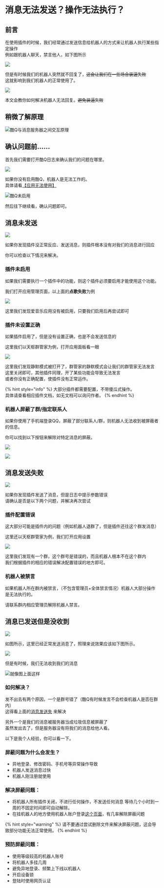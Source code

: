 # 消息无法发送？操作无法执行？

## 前言

在使用插件的时候，我们经常通过发送信息给机器人的方式来让机器人执行某些指定操作  
例如跟机器人聊天，禁言他人，如下图所示

![](../.gitbook/assets/image%20%28178%29.png)

但是有时候我们的机器人突然就不回复了，~~这会让我们在一些场合装逼失败~~  
这就影响到我们机器人的正常使用了。

![](../.gitbook/assets/image%20%28176%29.png)

 本文会教你如何解决机器人无法回复。~~避免装逼失败~~

## 稍微了解原理

![&#x9177;Q&#x4E0E;&#x6D88;&#x606F;&#x670D;&#x52A1;&#x5668;&#x4E4B;&#x95F4;&#x4EA4;&#x4E92;&#x539F;&#x7406;](../.gitbook/assets/image%20%28182%29.png)

## 确认问题前……

 首先我们需要打开酷Q日志来确认我们的问题在哪里。

![](../.gitbook/assets/snipaste_2020-06-26_22-33-41.png)

 如果你没有启用酷Q，机器人是无法工作的。  
具体请看[【应用无法使用】](app-cant-use.md)

![&#x9177;Q&#x672A;&#x542F;&#x7528;](../.gitbook/assets/image%20%28177%29.png)

 然后往下继续看，确认问题即可。

## 消息未发送

![](../.gitbook/assets/image%20%28183%29.png)

 如果你发现插件没正常反应、发送消息，则插件根本没有对我们的消息进行回应

你可以检查以下情况来解决。

### 插件未启用

如果我们需要执行一个插件中的功能，则这个插件必须要启用才能使用这个功能。

我们打开应用管理页面，以上面的**点歌失败**为例

![](../.gitbook/assets/snipaste_2020-06-26_22-36-19.png)

 这里我们发现爱音乐应用没有被启用，只要我们启用后再尝试即可

###  插件未设置正确

 如果插件启用了，但是没有设置正确，也是不会发送信息的

 这里我们以天枢群管家为例，打开应用面板看一眼

![](../.gitbook/assets/image%20%28181%29.png)

  这里我们发现静默模式被打开了，群管家的静默模式会让我们的群管家无法发言  
这里关闭即可，其他插件同理，开了某些功能会导致无法发言  
或者你没有正确配置，使插件没有正常运作。

{% hint style="info" %}
大部分插件都需要配置，不带傻瓜式操作。  
具体请查看相应插件文档，如无文档可以询问作者。
{% endhint %}

###  机器人屏蔽了群/指定联系人

 如果你使用了手机端登录QQ，屏蔽了部分联系人/群，则机器人无法收到被屏蔽者的信息。

 你可以找到以下按钮来解除对特定消息的屏蔽。

![](../.gitbook/assets/image%20%28192%29.png)

![](../.gitbook/assets/image%20%28193%29.png)

## 消息发送失败

![](../.gitbook/assets/image%20%28185%29.png)

 如果你发现插件发送了消息，但是日志中提示参数错误  
请确认是否是以下两个问题，并解决再次尝试

### 插件配置错误

这大部分可能是插件内的问题（例如机器人退群了，但是插件还往这个群发消息）

 这里还以天枢群管家为例，我们打开应用设置

![](../.gitbook/assets/image%20%28186%29.png)

 这里我们发现有一个群，这个群号是错误的，而且机器人根本不在这个群内  
我们根据插件的相应的错误解决配置错误的地方即可。

### 机器人被禁言

 如果机器人所在群内被禁言，（不包含管理员+全体禁言情况）机器人大部分操作是无法执行的。

 请联系群内相应管理员解除机器人禁言。

##  消息已发送但是没收到

![](../.gitbook/assets/image%20%28179%29.png)

   如图所示，这里已经正常发送消息了，照理来说效果应该如下图所示。

![](../.gitbook/assets/image%20%28167%29.png)

 但是有时候，我们无法收到我们的消息

![&#x5C31;&#x50CF;&#x56FE;&#x4E0A;&#x9762;&#x8FD9;&#x6837;](../.gitbook/assets/image%20%28163%29.png)

###  如何解决？

 发不出去有两个原因，一个是群号错了（酷Q有时候发言不会检查机器人是否在群内）  
这得看上面的[消息发送失](sendmsg-error.md#xiao-xi-fa-song-shi-bai) 来解决

另外一个是我们的消息被服务器当成垃圾信息被屏蔽了  
虽然发出去了，但是服务器没有将我们的消息给他人看。

 以下是我个人经验，你可以看一下。

### 屏蔽问题为什么会发生？

* 异地登录、修改密码、手机号等异常操作导致
* 机器人发送消息过快
* 机器人刚注册就使用

### 解决屏蔽问题：

* 将机器人所有插件关闭，不进行任何操作，不发送任何消息 等待几个小时到一周的不固定时间即可自动解除。
* 在挂机器人的地方使用机器人账户登录[这个页面](https://aq.qq.com)，有几率解除屏蔽问题

{% hint style="warning" %}
请不要通过尝试删除文件来解决屏蔽问题，这会导致部分功能无法正常使用。
{% endhint %}

### 预防屏蔽问题：

* 使用等级较高的机器人账号
* 将机器人多挂几周
* 避免异地登录、频繁上下线以机器人
* 开启设备锁
* 登陆时使用网页认证

